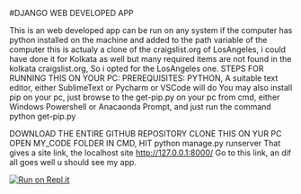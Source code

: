   #DJANGO WEB DEVELOPED APP

This is an web developed app can be run on any system if the computer has python installed on the machine and added to the path variable of the computer 
this is actualy a clone of the craigslist.org of LosAngeles, i could have done it for Kolkata as well but many required items are not found in the kolkata craigslist.org, So i opted for the LosAngeles one.
STEPS FOR RUNNING THIS ON YOUR PC:
PREREQUISITES: PYTHON,
A suitable text editor, either SublimeText or Pycharm or VSCode will do
You may also install pip on your pc, just browse to the get-pip.py on your pc from cmd, either Windows Powershell or Anacaonda Prompt,
and just run the command python get-pip.py

DOWNLOAD THE ENTIRE GITHUB REPOSITORY
CLONE THIS ON YUR PC
OPEN MY_CODE FOLDER
IN CMD, HIT python manage.py runserver
That gives a site link, the localhost site
http://127.0.0.1:8000/
Go to this link, an dif all goes well u should see my app.




[![Run on Repl.it](https://repl.it/badge/github/DebjyotiRay/my_first_app)](https://repl.it/github/DebjyotiRay/my_first_app)

